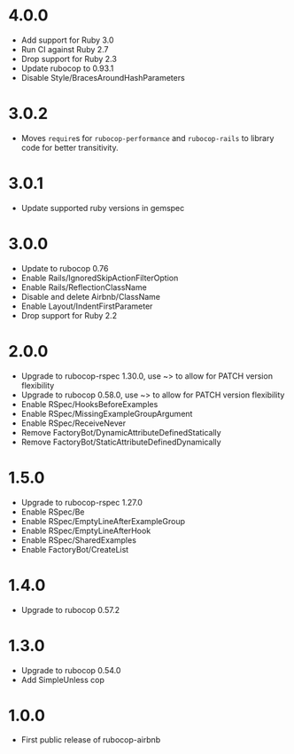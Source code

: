 # 4.0.0
* Add support for Ruby 3.0
* Run CI against Ruby 2.7
* Drop support for Ruby 2.3
* Update rubocop to 0.93.1
* Disable Style/BracesAroundHashParameters

# 3.0.2
* Moves `require`s for `rubocop-performance` and `rubocop-rails` to library code for better transitivity.

# 3.0.1
* Update supported ruby versions in gemspec

# 3.0.0
* Update to rubocop 0.76
* Enable Rails/IgnoredSkipActionFilterOption
* Enable Rails/ReflectionClassName
* Disable and delete Airbnb/ClassName
* Enable Layout/IndentFirstParameter
* Drop support for Ruby 2.2

# 2.0.0
* Upgrade to rubocop-rspec 1.30.0, use ~> to allow for PATCH version flexibility
* Upgrade to rubocop 0.58.0, use ~> to allow for PATCH version flexibility
* Enable RSpec/HooksBeforeExamples
* Enable RSpec/MissingExampleGroupArgument
* Enable RSpec/ReceiveNever
* Remove FactoryBot/DynamicAttributeDefinedStatically
* Remove FactoryBot/StaticAttributeDefinedDynamically

# 1.5.0
* Upgrade to rubocop-rspec 1.27.0
* Enable RSpec/Be
* Enable RSpec/EmptyLineAfterExampleGroup
* Enable RSpec/EmptyLineAfterHook
* Enable RSpec/SharedExamples
* Enable FactoryBot/CreateList

# 1.4.0
* Upgrade to rubocop 0.57.2

# 1.3.0
* Upgrade to rubocop 0.54.0
* Add SimpleUnless cop

# 1.0.0
* First public release of rubocop-airbnb
